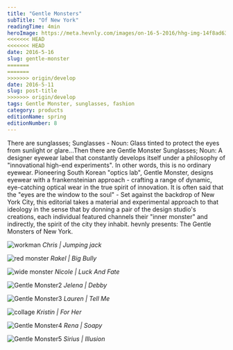 ```yaml
---
title: "Gentle Monsters"
subTitle: "Of New York"
readingTime: 4min
heroImage: https://meta.hevnly.com/images/on-16-5-2016/hhg-img-14f8ad63-da81-4396-85d3-cfcb57a66fba.png
<<<<<<< HEAD
<<<<<<< HEAD
date: 2016-5-16
slug: gentle-monster
=======
=======
>>>>>>> origin/develop
date: 2016-5-11
slug: post-title
>>>>>>> origin/develop
tags: Gentle Monster, sunglasses, fashion
category: products
editionName: spring
editionNumber: 8
---
```

There are sunglasses; Sunglasses - Noun: Glass tinted to protect the eyes from sunlight or glare...Then there are Gentle Monster Sunglasses; Noun: A designer eyewear label that constantly develops itself under a philosophy of "innovational high-end experiments". In other words, this is no ordinary eyewear. Pioneering South Korean "optics lab", Gentle Monster, designs eyewear with a frankensteinian approach - crafting a range of dynamic, eye-catching optical wear in the true spirit of innovation. It is often said that the "eyes are the window to the soul" - Set against the backdrop of New York City, this editorial takes a material and experimental approach to that ideology in the sense that by donning a pair of the design studio's creations, each individual featured channels their "inner monster" and indirectly, the spirit of the city they inhabit. hevnly presents: The Gentle Monsters of New York.

![workman](https://meta.hevnly.com/images/on-16-5-2016/hhg-img-01a65a36-c3c9-4ab5-b033-e57da8ff85ba.png)
*Chris | Jumping jack*

![red monster](https://meta.hevnly.com/images/on-16-5-2016/hhg-img-0604637e-eb36-43b9-a8ff-88a0a4d41d8c.png)
*Rakel | Big Bully*

![wide monster](https://meta.hevnly.com/images/on-16-5-2016/hhg-img-3f27c0d5-1b6f-413b-bf03-8e8843414d6d.png)
*Nicole | Luck And Fate*

![Gentle Monster2](https://meta.hevnly.com/images/on-16-5-2016/hhg-img-e58f241a-1591-40b3-a73a-e0aef444dc9e.png)
*Jelena | Debby*

![Gentle Monster3](https://meta.hevnly.com/images/on-16-5-2016/hhg-img-27f75466-cc02-40e9-8fcd-6921341323e9.png)
*Lauren | Tell Me*

![collage](https://meta.hevnly.com/images/on-16-5-2016/hhg-img-b686caa1-94fa-4a33-b1d2-3f6f6478d7dd.png)
*Kristin | For Her*

![Gentle Monster4](https://meta.hevnly.com/images/on-16-5-2016/hhg-img-6feb9f85-f219-4438-88f7-b7f74c63f21a.png)
*Rena | Soapy*

![Gentle Monster5](https://meta.hevnly.com/images/on-16-5-2016/hhg-img-f205fae7-06e6-43c2-8556-8b486cab2311.png)
*Sirius | Illusion*
